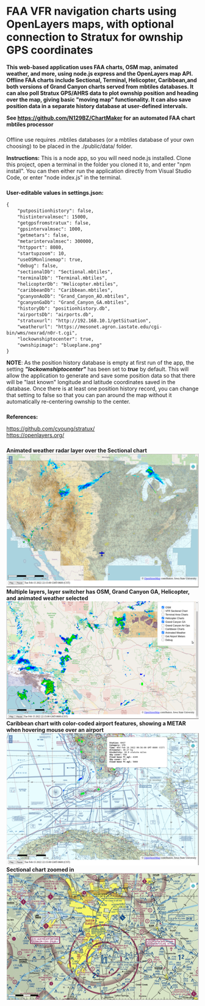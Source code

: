 # FAA VFR navigation charts using OpenLayers maps, with optional connection to Stratux for ownship GPS coordinates         
                                         
**This web-based application uses FAA charts, OSM map, animated weather, and more, using node.js express and the OpenLayers map API. Offline FAA charts include Sectional, Terminal, Helicopter, Caribbean,and both versions of Grand Canyon charts served from mbtiles databases. It can also poll Stratux GPS/AHRS data to plot ownship position and heading over the map, giving basic "moving map" functionality. It can also save position data in a separate history database at user-defined intervals.**   

**See https://github.com/N129BZ/ChartMaker for an automated FAA chart mbtiles processor**

###
Offline use requires .mbtiles databases (or a mbtiles database of your own choosing) to be placed in the ./public/data/ folder.

**Instructions:** This is a node app, so you will need node.js installed. Clone this project, open a terminal in the folder you cloned it to, and enter "npm install". You can then either run the application directly from Visual Studio Code, or enter "node index.js" in the terminal. 

###
**User-editable values in settings.json:**
```
{
    "putpositionhistory": false,
    "histintervalmsec": 15000,
    "getgpsfromstratux": false,
    "gpsintervalmsec": 1000,
    "getmetars": false,
    "metarintervalmsec": 300000,
    "httpport": 8080,
    "startupzoom": 10,
    "useOSMonlinemap": true,
    "debug": false,
    "sectionalDb": "Sectional.mbtiles",
    "terminalDb": "Terminal.mbtiles",
    "helicopterDb": "Helicopter.mbtiles",
    "caribbeanDb": "Caribbean.mbtiles",
    "gcanyonAoDb": "Grand_Canyon_AO.mbtiles",
    "gcanyonGaDb": "Grand_Canyon_GA.mbtiles",
    "historyDb": "positionhistory.db",
    "airportsDb": "airports.db",
    "stratuxurl": "http://192.168.10.1/getSituation",
    "weatherurl": "https://mesonet.agron.iastate.edu/cgi-bin/wms/nexrad/n0r-t.cgi",
    "lockownshiptocenter": true,
    "ownshipimage": "blueplane.png"
}
```
**NOTE**: As the position history database is empty at first run of the app, the setting ***"lockownshiptocenter"*** has been set to ***true*** by default. This will allow the application to generate and save some position data so that there will be "last known" longitude and latitude coordinates saved in the database. Once there is at least one position history record, you can change that setting to false so that you can pan around the map without it automatically re-centering ownship to the center.       

###
**References:**

https://github.com/cyoung/stratux/    
https://openlayers.org/     

###
**Animated weather radar layer over the Sectional chart**
![ANIMWX](./images/SectWithWx.png)
**Multiple layers, layer switcher has OSM, Grand Canyon GA, Helicopter, and animated weather selected**
![MULTI](./images/MultiLayer.png)
**Caribbean chart with color-coded airport features, showing a METAR when hovering mouse over an airport**
![CARIBMETAR](./images/CaribbeanWithMetars.png)
**Sectional chart zoomed in**  
![SECTCLOSE](./images/SectionalCloseup.png)
